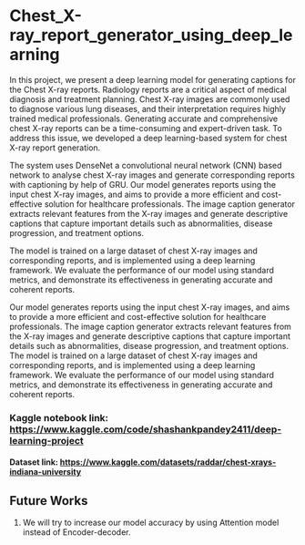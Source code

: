 # Chest_X-ray_report_generator_using_deep_learning

In this project, we present a deep learning model for generating captions for the Chest X-ray reports. Radiology
reports are a critical aspect of medical diagnosis and treatment planning. Chest X-ray images are commonly used
to diagnose various lung diseases, and their interpretation requires highly trained medical professionals.
Generating accurate and comprehensive chest X-ray reports can be a time-consuming and expert-driven task. To
address this issue, we developed a deep learning-based system for chest X-ray report generation. 

The system uses DenseNet a convolutional neural network (CNN) based network to analyse chest X-ray images and generate
corresponding reports with captioning by help of GRU. Our model generates reports using the input chest X-ray
images, and aims to provide a more efficient and cost-effective solution for healthcare professionals. The image
caption generator extracts relevant features from the X-ray images and generate descriptive captions that
capture important details such as abnormalities, disease progression, and treatment options. 

The model is trained on a large dataset of chest X-ray images and corresponding reports, and is implemented using a deep
learning framework. We evaluate the performance of our model using standard metrics, and demonstrate its
effectiveness in generating accurate and coherent reports.

Our model generates reports using the input chest X-ray
images, and aims to provide a more efficient and cost-effective solution for healthcare professionals. The image
caption generator extracts relevant features from the X-ray images and generate descriptive captions that
capture important details such as abnormalities, disease progression, and treatment options. The model is
trained on a large dataset of chest X-ray images and corresponding reports, and is implemented using a deep
learning framework. We evaluate the performance of our model using standard metrics, and demonstrate its
effectiveness in generating accurate and coherent reports.

### Kaggle notebook link: https://www.kaggle.com/code/shashankpandey2411/deep-learning-project
#### Dataset link: https://www.kaggle.com/datasets/raddar/chest-xrays-indiana-university



## Future Works
1) We will try to increase our model accuracy by using Attention model instead of Encoder-decoder.
